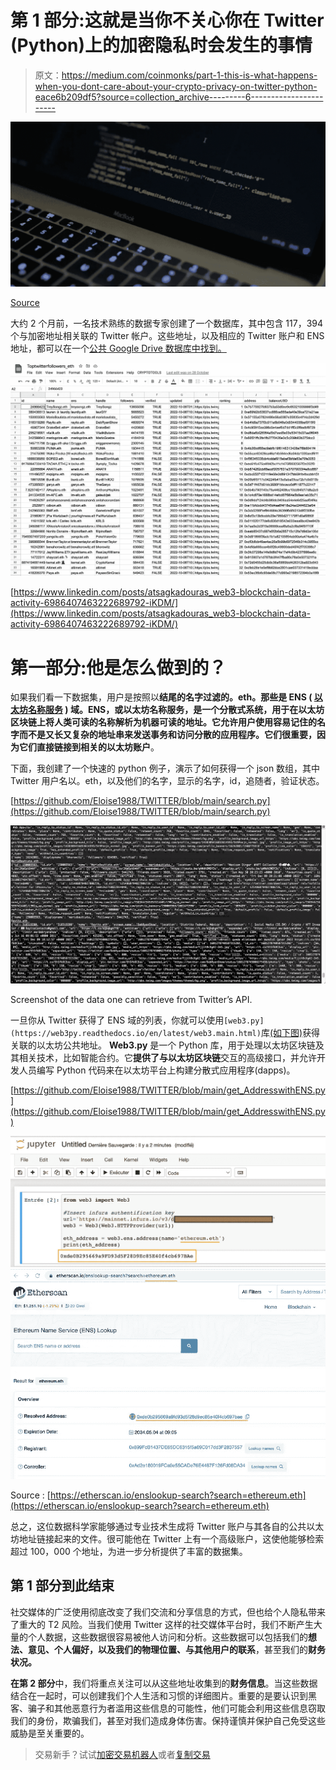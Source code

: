 # 第 1 部分:这就是当你不关心你在 Twitter (Python)上的加密隐私时会发生的事情

> 原文：<https://medium.com/coinmonks/part-1-this-is-what-happens-when-you-dont-care-about-your-crypto-privacy-on-twitter-python-eace6b209df5?source=collection_archive---------6----------------------->

![](img/f44b7ec3f29a1a4eacd957ecba0556b0.png)

[Source](https://datascience.virginia.edu/news/best-sql-jobs-data-scientist)

大约 2 个月前，一名技术熟练的数据专家创建了一个数据库，其中包含 117，394 个与加密地址相关联的 Twitter 帐户。这些地址，以及相应的 Twitter 账户和 ENS 地址，都可以在一个[公共 Google Drive 数据库中找到。](https://drive.google.com/file/d/1ANOIptofc-G_PXIp0ShkLmG1FYheh5SD/view)

![](img/5e8d2cfc2e861f19e9513d0d7c165fd4.png)

[https://www.linkedin.com/posts/atsagkadouras_web3-blockchain-data-activity-6986407463222689792-iKDM/](https://www.linkedin.com/posts/atsagkadouras_web3-blockchain-data-activity-6986407463222689792-iKDM/)

# 第一部分:他是怎么做到的？

如果我们看一下数据集，用户是按照以**结尾的名字过滤的。**eth。那些是 **ENS (** [**以太坊名称服务**](https://ens.domains/) **)** 域。ENS，或以太坊名称服务，是一个分散式系统，用于在以太坊区块链上将人类可读的名称解析为机器可读的地址。它允许用户使用容易记住的名字而不是又长又复杂的地址串来发送事务和访问分散的应用程序。它们很重要，因为它们**直接链接到相关的以太坊账户**。

下面，我创建了一个快速的 python 例子，演示了如何获得一个 json 数组，其中 Twitter 用户名以。eth，以及他们的名字，显示的名字，id，追随者，验证状态。

[https://github.com/Eloise1988/TWITTER/blob/main/search.py](https://github.com/Eloise1988/TWITTER/blob/main/search.py)

![](img/631dd775c7c5e715fecc0eee69a29a6e.png)

Screenshot of the data one can retrieve from Twitter’s API.

一旦你从 Twitter 获得了 ENS 域的列表，你就可以使用`[web3.py](https://web3py.readthedocs.io/en/latest/web3.main.html)`库[(如下图)](https://razacodes.io/get-the-wallet-address-from-an-ens-domain-name)获得关联的以太坊公共地址。 **Web3.py** 是一个 Python 库，用于处理以太坊区块链及其相关技术，比如智能合约。它**提供了与以太坊区块链**交互的高级接口，并允许开发人员编写 Python 代码来在以太坊平台上构建分散式应用程序(dapps)。

[https://github.com/Eloise1988/TWITTER/blob/main/get_AddresswithENS.py](https://github.com/Eloise1988/TWITTER/blob/main/get_AddresswithENS.py)

![](img/79ebab922ef30acb4bf192291f2358f6.png)![](img/541ce4c14fdf86f2ee7f926499d9688f.png)

Source : [https://etherscan.io/enslookup-search?search=ethereum.eth](https://etherscan.io/enslookup-search?search=ethereum.eth)

总之，这位数据科学家能够通过专业技术生成将 Twitter 账户与其各自的公共以太坊地址链接起来的文件。很可能他在 Twitter 上有一个高级账户，这使他能够检索超过 100，000 个地址，为进一步分析提供了丰富的数据集。

## 第 1 部分到此结束

社交媒体的广泛使用彻底改变了我们交流和分享信息的方式，但也给个人隐私带来了重大的 T2 风险。当我们使用 Twitter 这样的社交媒体平台时，我们不断产生大量的个人数据，这些数据很容易被他人访问和分析。这些数据可以包括我们的**想法、**意见、**个人偏好**，以及我们的物理**位置、与其他用户的联系**，甚至我们的**财务状况。**

**在第 2 部分**中，我们将重点关注可以从这些地址收集到的**财务信息**。当这些数据结合在一起时，可以创建我们个人生活和习惯的详细图片。重要的是要认识到黑客、骗子和其他恶意行为者滥用这些信息的可能性，他们可能会利用这些信息窃取我们的身份，欺骗我们，甚至对我们造成身体伤害。保持谨慎并保护自己免受这些威胁是至关重要的。

> 交易新手？试试[加密交易机器人](/coinmonks/crypto-trading-bot-c2ffce8acb2a)或者[复制交易](/coinmonks/top-10-crypto-copy-trading-platforms-for-beginners-d0c37c7d698c)